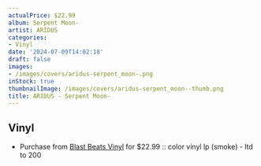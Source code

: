 ```yaml
---
actualPrice: $22.99
album: Serpent Moon-
artist: ARIDUS
categories:
- Vinyl
date: '2024-07-09T14:02:18'
draft: false
images:
- /images/covers/aridus-serpent_moon-.png
inStock: true
thumbnailImage: /images/covers/aridus-serpent_moon--thumb.png
title: ARIDUS - Serpent Moon-
---
```


## Vinyl
* Purchase from [Blast Beats Vinyl](https://blastbeatsvinyl.com/products/aridus-serpent-moon-color-vinyl-lp-smoke-ltd-to-200) for $22.99 :: color vinyl lp (smoke) - ltd to 200
